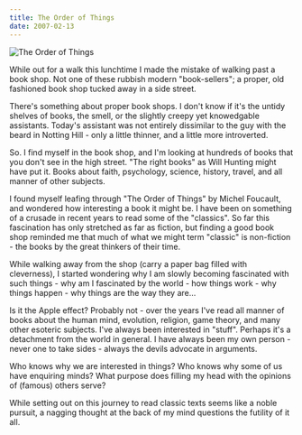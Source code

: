 ```yaml
---
title: The Order of Things
date: 2007-02-13
---
```


![The Order of Things](https://source.unsplash.com/7QCBakMyDCE/1600x900)

While out for a walk this lunchtime I made the mistake of walking past a book shop. Not one of these rubbish modern "book-sellers"; a proper, old fashioned book shop tucked away in a side street.

There's something about proper book shops. I don't know if it's the untidy shelves of books, the smell, or the slightly creepy yet knowedgable assistants. Today's assistant was not entirely dissimilar to the guy with the beard in Notting Hill - only a little thinner, and a little more introverted.

So. I find myself in the book shop, and I'm looking at hundreds of books that you don't see in the high street. "The right books" as Will Hunting might have put it. Books about faith, psychology, science, history, travel, and all manner of other subjects.

I found myself leafing through "The Order of Things" by Michel Foucault, and wondered how interesting a book it might be. I have been on something of a crusade in recent years to read some of the "classics". So far this fascination has only stretched as far as fiction, but finding a good book shop reminded me that much of what we might term "classic" is non-fiction - the books by the great thinkers of their time.

While walking away from the shop (carry a paper bag filled with cleverness), I started wondering why I am slowly becoming fascinated with such things - why am I fascinated by the world - how things work - why things happen - why things are the way they are...

Is it the Apple effect? Probably not - over the years I've read all manner of books about the human mind, evolution, religion, game theory, and many other esoteric subjects. I've always been interested in "stuff". Perhaps it's a detachment from the world in general. I have always been my own person - never one to take sides - always the devils advocate in arguments.

Who knows why we are interested in things? Who knows why some of us have enquiring minds? What purpose does filling my head with the opinions of (famous) others serve?

While setting out on this journey to read classic texts seems like a noble pursuit, a nagging thought at the back of my mind questions the futility of it all.